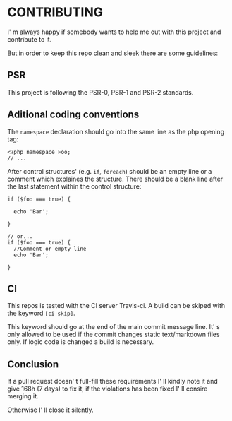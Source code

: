 # CONTRIBUTING

I' m always happy if somebody wants to help me out with this project and contribute to it.

But in order to keep this repo clean and sleek there are some guidelines:

## PSR

This project is following the PSR-0, PSR-1 and PSR-2 standards.

## Aditional coding conventions

The ```namespace``` declaration should go into the same line as the php opening tag:

    <?php namespace Foo;
    // ...

After control structures' (e.g. ```if```, ```foreach```) should be an empty line or a comment which explaines the structure.
There should be a blank line after the last statement within the control structure:

    if ($foo === true) {

      echo 'Bar';
    
    }
    
    // or...
    if ($foo === true) {
      //Comment or empty line
      echo 'Bar';
    
    }

## CI

This repos is tested with the CI server Travis-ci. A build can be skiped with the keyword ```[ci skip]```.

This keyword should go at the end of the main commit message line. It' s only allowed to be used if the commit changes static text/markdown files only.
If logic code is changed a build is necessary.


## Conclusion

If a pull request doesn' t full-fill these requirements I' ll kindly note it and give 168h (7 days) to fix it, if the violations has been fixed I' ll consire merging it.

Otherwise I' ll close it silently.
